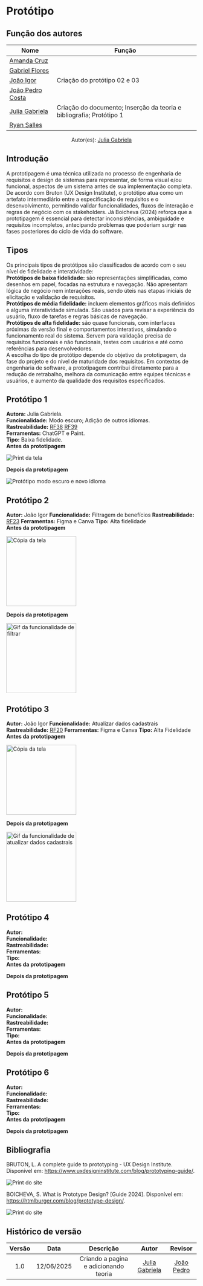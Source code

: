 # Protótipo

## Função dos autores
| Nome                 | Função                                                            | 
|----------------------|----------------------------------------------------------------   |
|[Amanda Cruz](https://github.com/mandicrz)|| 
|[Gabriel Flores](https://github.com/Gabrielfcoelho)|| 
|[João Igor](https://github.com/JoaoPC10)| Criação do protótipo 02 e 03| 
|[João Pedro Costa](https://github.com/johnaopedro)|| 
|[Julia Gabriela](https://github.com/JuliaGabP)|Criação do documento; Inserção da teoria e bibliografia; Protótipo 1| 
|[Ryan Salles](https://github.com/RA-Salles)|| 
<center>
    Autor(es): 
    <a href="https://github.com/JuliaGabP" target="_blank">Julia Gabriela</a>
</center>

## Introdução
A prototipagem é uma técnica utilizada no processo de engenharia de requisitos e design de sistemas para representar, de forma visual e/ou funcional, aspectos de um sistema antes de sua implementação completa. De acordo com Bruton (UX Design Institute), o protótipo atua como um artefato intermediário entre a especificação de requisitos e o desenvolvimento, permitindo validar funcionalidades, fluxos de interação e regras de negócio com os stakeholders. Já Boicheva (2024) reforça que a prototipagem é essencial para detectar inconsistências, ambiguidade e requisitos incompletos, antecipando problemas que poderiam surgir nas fases posteriores do ciclo de vida do software.

## Tipos
Os principais tipos de protótipos são classificados de acordo com o seu nível de fidelidade e interatividade:  
**Protótipos de baixa fidelidade:** são representações simplificadas, como desenhos em papel, focadas na estrutura e navegação. Não apresentam lógica de negócio nem interações reais, sendo úteis nas etapas iniciais de elicitação e validação de requisitos.  
**Protótipos de média fidelidade:** incluem elementos gráficos mais definidos e alguma interatividade simulada. São usados para revisar a experiência do usuário, fluxo de tarefas e regras básicas de navegação.  
**Protótipos de alta fidelidade:** são quase funcionais, com interfaces próximas da versão final e comportamentos interativos, simulando o funcionamento real do sistema. Servem para validação precisa de requisitos funcionais e não funcionais, testes com usuários e até como referências para desenvolvedores.  
A escolha do tipo de protótipo depende do objetivo da prototipagem, da fase do projeto e do nível de maturidade dos requisitos. Em contextos de engenharia de software, a prototipagem contribui diretamente para a redução de retrabalho, melhora da comunicação entre equipes técnicas e usuários, e aumento da qualidade dos requisitos especificados.  

## Protótipo 1
**Autora:** Julia Gabriela.  
**Funcionalidade:** Modo escuro; Adição de outros idiomas.  
**Rastreabilidade:** [RF38](../../elicitacao/requisitos_elicitados.md) [RF39](../../elicitacao/requisitos_elicitados.md)   
**Ferramentas:** ChatGPT e Paint.  
**Tipo:** Baixa fidelidade.  
**Antes da prototipagem**
<div style="text-align: left;">
    <img src="../../assets/prototipo/prototipo1.0.jpeg" alt="Print da tela">
</div>

**Depois da prototipagem**
<div style="text-align: left;">
    <img src="../../assets/prototipo/prototipo1.1.jpeg" alt="Protótipo modo escuro e novo idioma">
</div>

## Protótipo 2
**Autor:** João Igor
**Funcionalidade:** Filtragem de benefícios
**Rastreabilidade:**  [RF23](../../elicitacao/requisitos_elicitados.md) 
**Ferramentas:**  Figma e Canva
**Tipo:**  Alta fidelidade  
**Antes da prototipagem** 
<div style="text-align: left;">
    <img src="../assets/Prototipo_antes.png" alt="Cópia da tela" style="width:185">
</div>

**Depois da prototipagem**  
<div style="text-align: left;">
    <img src="../assets/Prototipo_filtro.gif" alt="Gif da funcionalidade de filtrar" style="width:185">
</div>

## Protótipo 3
**Autor:**  João Igor
**Funcionalidade:**   Atualizar dados cadastrais
**Rastreabilidade:**   [RF20](../../elicitacao/requisitos_elicitados.md) 
**Ferramentas:**  Figma e Canva
**Tipo:**   Alta Fidelidade 
**Antes da prototipagem**
<div style="text-align: left;">
    <img src="../assets/Prototipo_antes2.png" alt="Cópia da tela" style="width:185">
</div>

**Depois da prototipagem**  
<div style="text-align: left;">
    <img src="../assets/Prototipo_atualizar.gif" alt="Gif da funcionalidade de atualizar dados cadastrais" style="width:185">
</div>


## Protótipo 4
**Autor:**  
**Funcionalidade:**   
**Rastreabilidade:**   
**Ferramentas:**  
**Tipo:**    
**Antes da prototipagem**


**Depois da prototipagem**  

## Protótipo 5
**Autor:**  
**Funcionalidade:**   
**Rastreabilidade:**   
**Ferramentas:**  
**Tipo:**    
**Antes da prototipagem**


**Depois da prototipagem**  

## Protótipo 6
**Autor:**  
**Funcionalidade:**   
**Rastreabilidade:**   
**Ferramentas:**  
**Tipo:**    
**Antes da prototipagem**


**Depois da prototipagem**  

## Bibliografia
BRUTON, L. A complete guide to prototyping - UX Design Institute. Disponível em: <https://www.uxdesigninstitute.com/blog/prototyping-guide/>.
<div style="text-align: left;">
    <img src="../../assets/referencias/prototipo/referencia_prototipo1.jpeg" alt="Print do site">
</div>

BOICHEVA, S. What is Prototype Design? [Guide 2024]. Disponível em: <https://htmlburger.com/blog/prototype-design/>.
<div style="text-align: left;">
    <img src="../../assets/referencias/prototipo/referencia_prototipo2.jpeg" alt="Print do site">
</div>

## Histórico de versão
| Versão |    Data    |    Descrição     |         Autor         |       Revisor      |
| :----: | :--------: | :--------------: | :-------------------: | :----------------: |
|  1.0   | 12/06/2025 | Criando a pagina e adicionando teoria | [Julia Gabriela](https://github.com/JuliaGabP) | [João Pedro](https://github.com/johnaopedro) |
